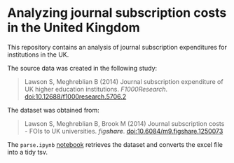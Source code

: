 # Analyzing journal subscription costs in the United Kingdom

This repository contains an analysis of journal subscription expenditures for institutions in the UK.

The source data was created in the following study:

> Lawson S, Meghreblian B (2014) Journal subscription expenditure of UK higher education institutions. *F1000Research*. [doi:10.12688/f1000research.5706.2](https://dx.doi.org/10.12688/f1000research.5706.2)

The dataset was obtained from:

> Lawson S, Meghreblian B, Brook M (2014) Journal subscription costs - FOIs to UK universities. _fig**share**_. [doi:10.6084/m9.figshare.1250073](https://dx.doi.org/10.6084/m9.figshare.1250073)

The `parse.ipynb` [notebook](http://nbviewer.ipython.org/github/dhimmel/subscriptions/blob/master/parse.ipynb) retrieves the dataset and converts the excel file into a tidy tsv.
